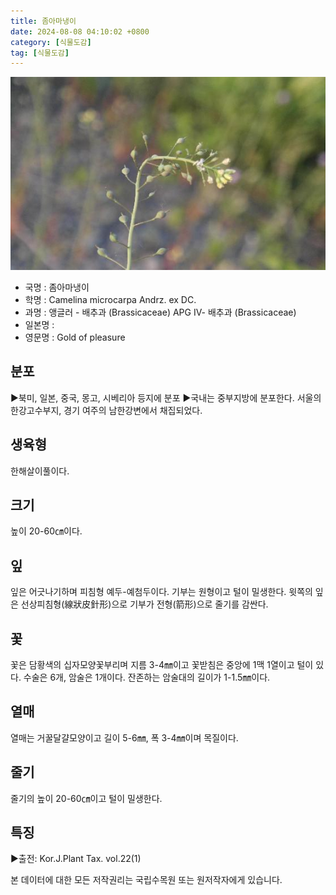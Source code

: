 ```yaml
---
title: 좀아마냉이
date: 2024-08-08 04:10:02 +0800
category: [식물도감]
tag: [식물도감]
---
```




![좀아마냉이](/assets/img/fileUpload/plants/basic/Cruciferae/Camelina/1832/1832_20160802164903779files_th2.jpg)
- 국명 : 좀아마냉이
- 학명 : Camelina microcarpa Andrz. ex DC.
- 과명 : 앵글러 - 배추과 (Brassicaceae) APG Ⅳ- 배추과 (Brassicaceae)
- 일본명 : 
- 영문명 : Gold of pleasure


## 분포
▶북미, 일본, 중국, 몽고, 시베리아 등지에 분포
▶국내는 중부지방에 분포한다. 서울의 한강고수부지, 경기 여주의 남한강변에서 채집되었다.
## 생육형
한해살이풀이다.
## 크기
높이 20-60㎝이다.
## 잎
잎은 어긋나기하며 피침형 예두-예첨두이다. 기부는 원형이고 털이 밀생한다. 윗쪽의 잎은 선상피침형(線狀皮針形)으로 기부가 전형(箭形)으로 줄기를 감싼다.
## 꽃
꽃은 담황색의 십자모양꽃부리며 지름 3-4㎜이고 꽃받침은 중앙에 1맥 1열이고 털이 있다. 수술은 6개, 암술은 1개이다. 잔존하는 암술대의 길이가 1-1.5㎜이다.
## 열매
열매는 거꿀달걀모양이고 길이 5-6㎜, 폭 3-4㎜이며 목질이다.
## 줄기
줄기의 높이 20-60㎝이고 털이 밀생한다.
## 특징
▶출전: Kor.J.Plant Tax. vol.22(1)






본 데이터에 대한 모든 저작권리는 국립수목원 또는 원저작자에게 있습니다.
